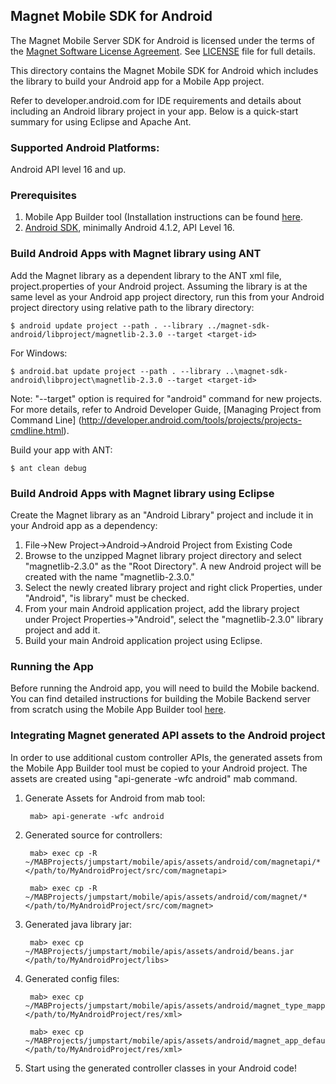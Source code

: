## Magnet Mobile SDK for Android

The Magnet Mobile Server SDK for Android is licensed under the terms of the [Magnet Software License Agreement](http://www.magnet.com/resources/tos.html). See [LICENSE](https://github.com/magnetsystems/magnet-sdk-android/blob/master/LICENSE) file for full details.


This directory contains the Magnet Mobile SDK for Android which includes the library to build your Android app for a Mobile App project.

Refer to  developer.android.com for IDE requirements and details about including an Android library project in your app. Below is a quick-start summary for using Eclipse and Apache Ant.

### Supported Android Platforms:
Android API level 16 and up.


### Prerequisites
1. Mobile App Builder tool (Installation instructions can be found [here](https://factory.magnet.com/get-started/#gs-step1).
2. [Android SDK](http://developer.android.com/tools/index.html), minimally Android 4.1.2, API Level 16.

### Build Android Apps with Magnet library using ANT

Add the Magnet library as a dependent library to the ANT xml file, project.properties of your Android project. Assuming the library is at the same level as your Android app project directory, run this from your Android project directory using relative path to the library directory:

    $ android update project --path . --library ../magnet-sdk-android/libproject/magnetlib-2.3.0 --target <target-id>

For Windows:

    $ android.bat update project --path . --library ..\magnet-sdk-android\libproject\magnetlib-2.3.0 --target <target-id>

Note: "--target" option is required for "android" command for new projects. For more details, refer to Android Developer Guide, [Managing Project from Command Line] (http://developer.android.com/tools/projects/projects-cmdline.html).


Build your app with ANT:

    $ ant clean debug


### Build Android Apps with Magnet library using Eclipse

Create the Magnet library as an "Android Library" project and include it in your Android app as a dependency:

1. File->New Project->Android->Android Project from Existing Code
2. Browse to the unzipped Magnet library project directory and select "magnetlib-2.3.0" as the "Root Directory".
A new Android project will be created with the name "magnetlib-2.3.0."
4. Select the newly created library project and right click Properties, under "Android", "is library" must be checked.
5. From your main Android application project, add the library project under Project Properties->"Android", select the "magnetlib-2.3.0" library project and add it.
6. Build your main Android application project using Eclipse.


### Running the App

Before running the Android app, you will need to build the Mobile backend. You can find detailed instructions for building the Mobile Backend server from scratch using the Mobile App Builder tool [here](https://factory.magnet.com/get-started/#gs-step2).

### Integrating Magnet generated API assets to the Android project


In order to use additional custom controller APIs, the generated assets from the Mobile App Builder tool must be copied to your Android project. The assets are created using "api-generate -wfc android" mab command.

1. Generate Assets for Android from mab tool:
		
		mab> api-generate -wfc android
		
2. Generated source for controllers:

    	mab> exec cp -R ~/MABProjects/jumpstart/mobile/apis/assets/android/com/magnetapi/* </path/to/MyAndroidProject/src/com/magnetapi>
    
    	mab> exec cp -R ~/MABProjects/jumpstart/mobile/apis/assets/android/com/magnet/* </path/to/MyAndroidProject/src/com/magnet>
    

3. Generated java library jar:

		mab> exec cp ~/MABProjects/jumpstart/mobile/apis/assets/android/beans.jar </path/to/MyAndroidProject/libs>

4. Generated config files:
		
		mab> exec cp ~/MABProjects/jumpstart/mobile/apis/assets/android/magnet_type_mapper.xml </path/to/MyAndroidProject/res/xml>

		mab> exec cp ~/MABProjects/jumpstart/mobile/apis/assets/android/magnet_app_default.xml </path/to/MyAndroidProject/res/xml>

5. Start using the generated controller classes in your Android code!




